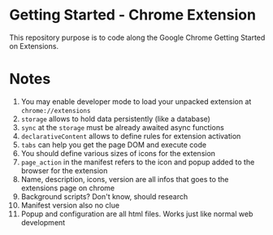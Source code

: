 # Getting Started - Chrome Extension

This repository purpose is to code along the Google Chrome Getting Started on
Extensions.

# Notes

1. You may enable developer mode to load your unpacked extension at
   `chrome://extensions`
2. `storage` allows to hold data persistently (like a database)
3. `sync` at the `storage` must be already awaited async functions
4. `declarativeContent` allows to define rules for extension activation
5. `tabs` can help you get the page DOM and execute code
6. You should define various sizes of icons for the extension
7. `page_action` in the manifest refers to the icon and popup added to the
   browser for the extension
8. Name, description, icons, version are all infos that goes to the extensions
   page on chrome
9. Background scripts? Don't know, should research
10. Manifest version also no clue
11. Popup and configuration are all html files. Works just like normal web development
